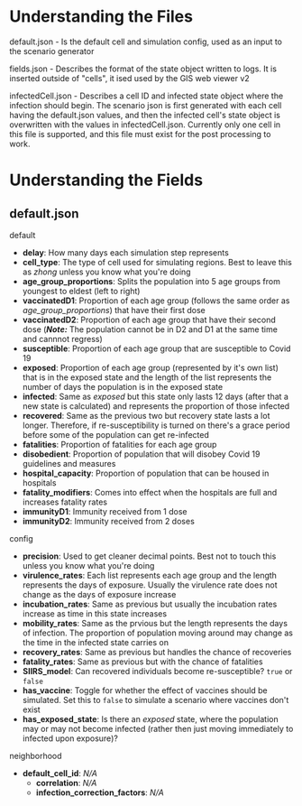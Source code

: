 Understanding the Files
===
default.json - Is the default cell and simulation config, used as an input to the scenario generator

fields.json - Describes the format of the state object written to logs. It is inserted outside of "cells", it ised used by the GIS web viewer v2

infectedCell.json - Describes a cell ID and infected state object where the infection should begin. The scenario json is first generated with each cell having the default.json values, and then the infected cell's state object is overwritten with the values in infectedCell.json. Currently only one cell in this file is supported, and this file must exist for the post processing to work.

Understanding the Fields
===
default.json
---
default
* **delay**: How many days each simulation step represents
* **cell_type**: The type of cell used for simulating regions. Best to leave this as _zhong_ unless you know what you're doing
* **age_group_proportions**: Splits the population into 5 age groups from youngest to eldest (left to right)
* **vaccinatedD1**: Proportion of each age group (follows the same order as _age_group_proportions_) that have their first dose
* **vaccinatedD2**: Proportion of each age group that have their second dose (**_Note:_** The population cannot be in D2 and D1 at the same time and cannnot regress)
* **susceptible**: Proportion of each age group that are susceptible to Covid 19
* **exposed**: Proportion of each age group (represented by it's own list) that is in the exposed state and the length of the list represents the number of days the population is in the exposed state
* **infected**: Same as _exposed_ but this state only lasts 12 days (after that a new state is calculated) and represents the proportion of those infected
* **recovered**: Same as the previous two but recovery state lasts a lot longer. Therefore, if re-susceptibility is turned on there's a grace period before some of the population can get re-infected
* **fatalities**: Proportion of fatalities for each age group
* **disobedient**: Proportion of population that will disobey Covid 19 guidelines and measures
* **hospital_capacity**: Proportion of population that can be housed in hospitals
* **fatality_modifiers**: Comes into effect when the hospitals are full and increases fatality rates
* **immunityD1**: Immunity received from 1 dose
* **immunityD2**: Immunity received from 2 doses

config
* **precision**: Used to get cleaner decimal points. Best not to touch this unless you know what you're doing
* **virulence_rates**: Each list represents each age group and the length represents the days of exposure. Usually the virulence rate does not change as the days of exposure increase
* **incubation_rates**: Same as previous but usually the incubation rates increase as time in this state increases
* **mobility_rates**: Same as the prvious but the length represents the days of infection. The proportion of population moving around may change as the time in the infected state carries on
* **recovery_rates**: Same as previous but handles the chance of recoveries
* **fatality_rates**: Same as previous but with the chance of fatalities
* **SIIRS_model**: Can recovered individuals become re-susceptible? ```true``` or ```false```
* **has_vaccine**: Toggle for whether the effect of vaccines should be simulated. Set this to ```false``` to simulate a scenario where vaccines don't exist
* **has_exposed_state**: Is there an _exposed_ state, where the population may or may not become infected (rather then just moving immediately to infected upon exposure)?

neighborhood
* **default_cell_id**: _N/A_
    * **correlation**: _N/A_
    * **infection_correction_factors**: _N/A_